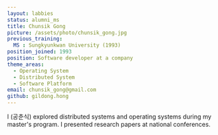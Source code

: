 ```yaml
---
layout: labbies
status: alumni_ms
title: Chunsik Gong
picture: /assets/photo/chunsik_gong.jpg
previous_training:
  MS : Sungkyunkwan University (1993)
position_joined: 1993
position: Software developer at a company
theme_areas:
  - Operating System
  - Distributed System
  - Software Platform
email: chunsik_gong@gmail.com
github: gildong.hong
---
```


I (공춘식) explored distributed systems and operating systems during my master's program. I presented research papers at national conferences.
